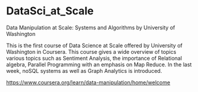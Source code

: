 # DataSci_at_Scale

Data Manipulation at Scale: Systems and Algorithms by University of Washington

This is the first course of Data Science at Scale offered by University of Washington in Coursera. 
This course gives a wide overview of topics various topics such as Sentiment Analysis, the importance of Relational algebra, 
Parallel Programming with an emphasis on Map Reduce. In the last week, noSQL systems as well as Graph Analytics is introduced. 

https://www.coursera.org/learn/data-manipulation/home/welcome
